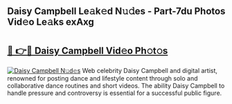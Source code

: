 ## Daisy Campbell Le𝚊k𝚎d N𝚞𝚍es - Part-7du Photos Vid𝚎o Le𝚊ks exAxg

# <h2><a href="http://fbd5qt.evod.top/?m=Daisy+Campbell">🔗 👉🔴 Daisy Campbell Vid𝚎o Ph𝚘t𝚘s</a></h2>

[![Daisy Campbell N𝚞d𝚎s](https://i.imgur.com/8V9OHl7.gif)](http://fbd5qt.evod.top/?m=Daisy+Campbell)
Web celebrity Daisy Campbell and digital artist, renowned for posting dance and lifestyle content through solo and collaborative dance routines and short videos. The ability Daisy Campbell to handle pressure and controversy is essential for a successful public figure. 
